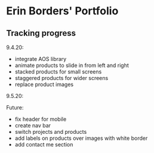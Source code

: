 # Erin Borders' Portfolio


## Tracking progress

9.4.20:
- integrate AOS library
- animate products to slide in from left and right
- stacked products for small screens
- staggered products for wider screens 
- replace product images

9.5.20:



Future:
- fix header for mobile
- create nav bar
- switch projects and products
- add labels on products over images with white border
- add contact me section